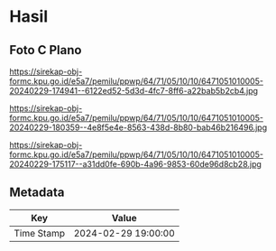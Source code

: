 # Hasil

## Foto C Plano

https://sirekap-obj-formc.kpu.go.id/e5a7/pemilu/ppwp/64/71/05/10/10/6471051010005-20240229-174941--6122ed52-5d3d-4fc7-8ff6-a22bab5b2cb4.jpg

https://sirekap-obj-formc.kpu.go.id/e5a7/pemilu/ppwp/64/71/05/10/10/6471051010005-20240229-180359--4e8f5e4e-8563-438d-8b80-bab46b216496.jpg

https://sirekap-obj-formc.kpu.go.id/e5a7/pemilu/ppwp/64/71/05/10/10/6471051010005-20240229-175117--a31dd0fe-690b-4a96-9853-60de96d8cb28.jpg


## Metadata

| Key        | Value               |
| ---------- | ------------------- |
| Time Stamp | 2024-02-29 19:00:00 |



